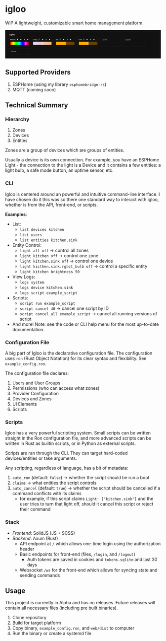 # igloo

WIP A lightweight, customizable smart home management platform.

![Screenshot of Dashboard](screenshot.png)

## Supported Providers
 1. ESPHome (using my library `esphomebridge-rs`)
 2. MQTT (coming soon)

## Technical Summary
### Hierarchy
 1. Zones
 2. Devices
 3. Entities

Zones are a group of devices which are groups of entities.

Usually a device is its own connection.
For example, you have an ESPHome Light - the connection
to the light is a Device and it contains a few entities:
a light bulb, a safe mode button, an uptime sensor, etc.

### CLI
Igloo is centered around an powerful and intuitive command-line interface.
I have chosen do it this was so there one standard way to interact
with igloo, whether is from the API, front-end, or scripts.

**Examples**:
 - List:
     - `list devices kitchen`
     - `list users`
     - `list entities kitchen.sink`
 - Entity Control:
     - `light all off` -> control all zones
     - `light kitchen off` -> control one zone
     - `light kitchen.sink off` -> control one device
     - `light kicthen.sink.rgbct_bulb off` -> control a specific entity
     - `light kitchen brightness 50`
 - View Logs:
     - `logs system`
     - `logs device kitchen.sink`
     - `logs script example_script`
 - Scripts:
     - `script run example_script`
     - `script cancel 40` -> cancel one script by ID
     - `script cancel_all example_script` -> cancel all running versions of script
 - And more! Note: see the code or CLI help menu for the most up-to-date documentation.

### Configuration File
A big part of Igloo is the declarative configuration file.
The configuration uses `ron` (Rust Object Notation) for its
clear syntax and flexibility. See `example_config.ron`.

The configuration file declares:
 1. Users and User Groups
 2. Permissions (who can access what zones)
 3. Provider Configuration
 4. Devices and Zones
 5. UI Elements
 6. Scripts

### Scripts
Igloo has a very powerful scripting system. Small scripts
can be written straight in the Ron configuration file, and
more advanced scripts can be written in Rust as builtin scripts,
or in Python as external scripts.

Scripts are ran through the CLI.
They can target hard-coded devices/entities or take arguments.

Any scripting, regardless of language, has a bit of metadata:
 1. `auto_run` (default: `false`) -> whether the script should be run a boot
 2. `claims` -> what entities the script controls
 3. `auto_cancel` (default: `true`) -> whether the script should be cancelled if a command conflicts with its claims
    - for example, if this script claims `Light: ["kitchen.sink"]` and the user tries to turn that light off, should it cancel this script or reject their command

### Stack
 - *Frontend*: SolidJS (JS + SCSS)
 - *Backend*: Axum (Rust)
    - API endpoint at `/` which allows one-time login using the authorization header
    - Basic endpoints for front-end (files, `/login`, and `/logout`)
        - Auth tokens are saved in cookies and `tokens.sqlite` and last 30 days
    - Websocket `/ws` for the front-end which allows for syncing state and sending commands

## Usage
This project is currently in Alpha and has no releases.
Future releases will contain all necessary files (including pre built binaries).
 1. Clone repository
 2. Build for target platform
 3. Copy binary, `example_config.ron`, and `web/dist` to computer
 4. Run the binary or create a systemd file
